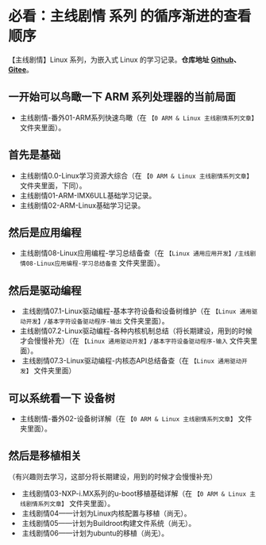 # 必看：主线剧情 系列 的循序渐进的查看顺序

【主线剧情】Linux 系列，为嵌入式 Linux 的学习记录。**仓库地址 [Github](https://link.zhihu.com/?target=https%3A//github.com/Staok/ARM-Linux-Study)、[Gitee](https://link.zhihu.com/?target=https%3A//gitee.com/staok/ARM-Linux-Study)**。

## 一开始可以鸟瞰一下 ARM 系列处理器的当前局面

- 主线剧情-番外01-ARM系列快速鸟瞰（在 `【0 ARM & Linux 主线剧情系列文章】` 文件夹里面）。

## 首先是基础

- 主线剧情0.0-Linux学习资源大综合（在 `【0 ARM & Linux 主线剧情系列文章】` 文件夹里面，下同）。
- 主线剧情01-ARM-IMX6ULL基础学习记录。
- 主线剧情02-ARM-Linux基础学习记录。

## 然后是应用编程

- 主线剧情08-Linux应用编程-学习总结备查（在 `【Linux 通用应用开发】/主线剧情08-Linux应用编程-学习总结备查` 文件夹里面）。

## 然后是驱动编程

- ​	主线剧情07.1-Linux驱动编程-基本字符设备和设备树维护（在 `【Linux 通用驱动开发】/基本字符设备驱动程序-输出` 文件夹里面）。
- ​	主线剧情07.2-Linux驱动编程-各种内核机制总结（将长期建设，用到的时候才会慢慢补充）（在 `【Linux 通用驱动开发】/基本字符设备驱动程序-输入` 文件夹里面）。
- ​	主线剧情07.3-Linux驱动编程-内核态API总结备查（在 `【Linux 通用驱动开发】` 文件夹里面）

## 可以系统看一下 设备树

- 主线剧情-番外02-设备树详解（在 `【0 ARM & Linux 主线剧情系列文章】` 文件夹里面）。

## 然后是移植相关

（有兴趣则去学习，这部分将长期建设，用到的时候才会慢慢补充）

- ​	主线剧情03-NXP-i.MX系列的u-boot移植基础详解（在 `【0 ARM & Linux 主线剧情系列文章】` 文件夹里面）。
- ​	主线剧情04——计划为Linux内核配置与移植（尚无）。
- ​	主线剧情05——计划为Buildroot构建文件系统（尚无）。
- ​	主线剧情06——计划为ubuntu的移植（尚无）。